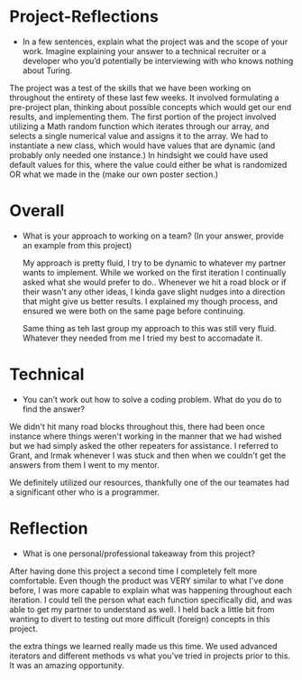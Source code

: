 # Project-Reflections

- In a few sentences, explain what the project was and the scope of your work. Imagine explaining your answer to a technical recruiter or a developer who you’d potentially be interviewing with who knows nothing about Turing.

The project was a test of the skills that we have been working on throughout the entirety of these last few weeks. It involved formulating a pre-project plan, thinking about possible concepts which would get our end results, and implementing them. The first portion of the project involved utilizing a Math random function which iterates through our array, and selects a single numerical value and assigns it to the array. We had to instantiate a new class, which would have values that are dynamic (and probably only needed one instance.) In hindsight we could have used default values for this, where the value could either be what is randomized OR what we made in the (make our own poster section.)

# Overall 

- What is your approach to working on a team? (In your answer, provide an example from this project)
  
  My approach is pretty fluid, I try to be dynamic to whatever my partner wants to implement. While we worked on the first iteration I continually asked what she would prefer to do.. Whenever we hit a road block or if their wasn't any other ideas, I kinda gave slight nudges into a direction that might give us better results. I explained my though process, and ensured we were both on the same page before continuing. 
  
  Same thing as teh last group my approach to this was still very fluid. Whatever they needed from me I tried my best to accomadate it.

# Technical
- You can’t work out how to solve a coding problem. What do you do to find the answer? 
 
 We didn't hit many road blocks throughout this, there had been once instance where things weren't working in the manner that we had wished but we had simply asked the other repeaters for assistance. I referred to Grant, and Irmak whenever I was stuck and then when we couldn't get the answers from them I went to my mentor. 
 
 
 We definitely utilized our resources, thankfully one of the our teamates had a significant other who is a programmer.

# Reflection

- What is one personal/professional takeaway from this project? 

After having done this project a second time I completely felt more comfortable. Even though the product was VERY similar to what I've done before, I was more capable to explain what was happening throughout each iteration. I could tell the person what each function specifically did, and was able to get my partner to understand as well. I held back a little bit from wanting to divert to testing out more difficult (foreign) concepts in this project. 

the extra things we learned really made us this time. We used advanced iterators and different methods vs what you've tried in projects prior to this. It was an amazing opportunity.
